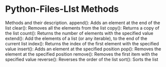 # Python-Files-LIst Methods
Methods and their	description.
append(): Adds an element at the end of the list
clear(): Removes all the elements from the list
copy(): Returns a copy of the list
count(): Returns the number of elements with the specified value
extend(): Add the elements of a list (or any iterable), to the end of the current list
index(): Returns the index of the first element with the specified value
insert(): Adds an element at the specified position
pop(): Removes the element at the specified position
remove(): Removes the first item with the specified value
reverse(): Reverses the order of the list
sort(): Sorts the list
